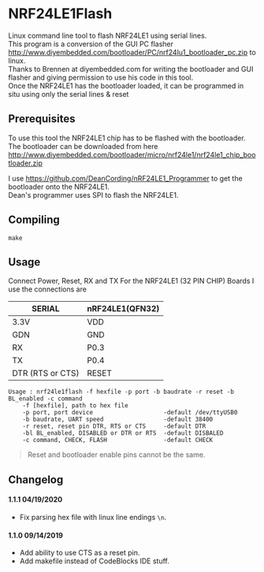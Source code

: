 # NRF24LE1Flash
Linux command line tool to flash NRF24LE1 using serial lines.</br>
This program is a conversion of the GUI PC flasher http://www.diyembedded.com/bootloader/PC/nrf24lu1_bootloader_pc.zip to linux.</br>
Thanks to Brennen at diyembedded.com for writing the bootloader and GUI flasher and giving permission to use his code in this tool.</br>
Once the NRF24LE1 has the bootloader loaded, it can be programmed in situ using only the serial lines & reset</br>

## Prerequisites
To use this tool the NRF24LE1 chip has to be flashed with the bootloader.</br>
The bootloader can be downloaded from here http://www.diyembedded.com/bootloader/micro/nrf24le1/nrf24le1_chip_bootloader.zip</br>

I use https://github.com/DeanCording/nRF24LE1_Programmer to get the bootloader onto the NRF24LE1.</br>
Dean's programmer uses SPI to flash the NRF24LE1.</br>

## Compiling
```
make
```

## Usage

 Connect Power, Reset, RX and TX
 For the NRF24LE1 (32 PIN CHIP) Boards I use the connections are
 
 SERIAL | nRF24LE1(QFN32)
 --- | ---
 3.3V | VDD
 GDN | GND
 RX | P0.3
 TX | P0.4
 DTR (RTS or CTS) | RESET

```
Usage : nrf24le1flash -f hexfile -p port -b baudrate -r reset -b BL_enabled -c command
    -f [hexfile], path to hex file
    -p port, port device                    -default /dev/ttyUSB0
    -b baudrate, UART speed                 -default 38400
    -r reset, reset pin DTR, RTS or CTS     -default DTR
    -bl BL_enabled, DISABLED or DTR or RTS  -default DISBALED
    -c command, CHECK, FLASH                -default CHECK
``` 
>Reset and bootloader enable pins cannot be the same.

## Changelog

#### 1.1.1 04/19/2020
- Fix parsing hex file with linux line endings `\n`.

#### 1.1.0 09/14/2019
- Add ability to use CTS as a reset pin.
- Add makefile instead of CodeBlocks IDE stuff.